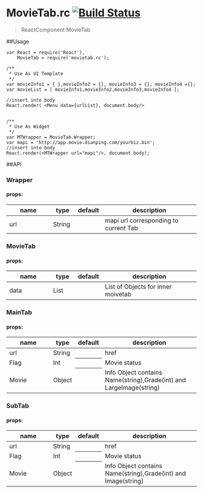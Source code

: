 MovieTab.rc [![Build Status](https://travis-ci.org/devWayne/MovieTab.rc.svg?branch=master)](https://travis-ci.org/devWayne/MovieTab.rc)
============
> ReactComponent MovieTab

##Usage

```
var React = require('React'),
    MovieTab = require('movietab.rc');

/**
 * Use As UI Template 
 */
var movieInfo1 = { },movieInfo2 = {}, movieInfo3 = {}, movieInfo4 ={};
var movieList = [ movieInfo1,movieInfo2,movieInfo3,movieInfo4 ];

//insert into body
React.render( <Menu data={urlList}, document.body/>


/**
 * Use As Widget
 */
var MTWrapper = MovieTab.Wrapper;
var mapi = 'http://app.movie.dianping.com/yourbiz.bin';
//insert into body
React.render(<MTWrapper url="mapi"/>, document.body);

```

##API

### Wrapper

#### props:

<table class="table table-bordered table-striped">
    <thead>
      <tr>
          <th style="width: 100px;">name</th>
          <th style="width: 50px;">type</th>
          <th>default</th>
          <th>description</th>
      </tr>
    </thead>
    <tbody>
      <tr>
          <td>url</td>
          <td>String</td>
          <th></th>
          <td>mapi url corresponding to current Tab</td>
      </tr>
    </tbody>
</table>


### MovieTab

#### props:

<table class="table table-bordered table-striped">
    <thead>
      <tr>
          <th style="width: 100px;">name</th>
          <th style="width: 50px;">type</th>
          <th>default</th>
          <th>description</th>
      </tr>
    </thead>
    <tbody>
      <tr>
          <td>data</td>
          <td>List</td>
          <th></th>
          <td>List of Objects for inner moivetab </td>
      </tr>
    </tbody>
</table>

### MainTab

#### props:

<table class="table table-bordered table-striped">
    <thead>
    <tr>
        <th style="width: 100px;">name</th>
        <th style="width: 50px;">type</th>
        <th>default</th>
        <th>description</th>
    </tr>
    </thead>
    <tbody>
      <tr>
          <td>url</td>
          <td>String</td>
          <th></th>
          <td>href</td>
      </tr>
      <tr>
          <td>Flag</td>
          <td>Int</td>
          <th></th>
          <td>Movie status</td>
      </tr>
      <tr>
          <td>Movie</td>
          <td>Object</td>
          <th></th>
          <td>Info Object contains Name(string),Grade(int) and LargeImage(string)</td>
      </tr>
    </tbody>
</table>

### SubTab

#### props:

<table class="table table-bordered table-striped">
    <thead>
    <tr>
        <th style="width: 100px;">name</th>
        <th style="width: 50px;">type</th>
        <th>default</th>
        <th>description</th>
    </tr>
    </thead>
    <tbody>
      <tr>
          <td>url</td>
          <td>String</td>
          <th></th>
          <td>href</td>
      </tr>
      <tr>
          <td>Flag</td>
          <td>Int</td>
          <th></th>
          <td>Movie status</td>
      </tr>
      <tr>
          <td>Movie</td>
          <td>Object</td>
          <th></th>
          <td>Info Object contains Name(string),Grade(int) and Image(string)</td>
      </tr>
    </tbody>
</table>



